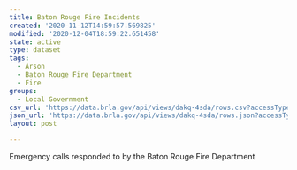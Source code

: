 ```yaml
---
title: Baton Rouge Fire Incidents
created: '2020-11-12T14:59:57.569825'
modified: '2020-12-04T18:59:22.651458'
state: active
type: dataset
tags:
  - Arson
  - Baton Rouge Fire Department
  - Fire
groups:
  - Local Government
csv_url: 'https://data.brla.gov/api/views/dakq-4sda/rows.csv?accessType=DOWNLOAD'
json_url: 'https://data.brla.gov/api/views/dakq-4sda/rows.json?accessType=DOWNLOAD'
layout: post

---
```

Emergency calls responded to by the Baton Rouge Fire Department
